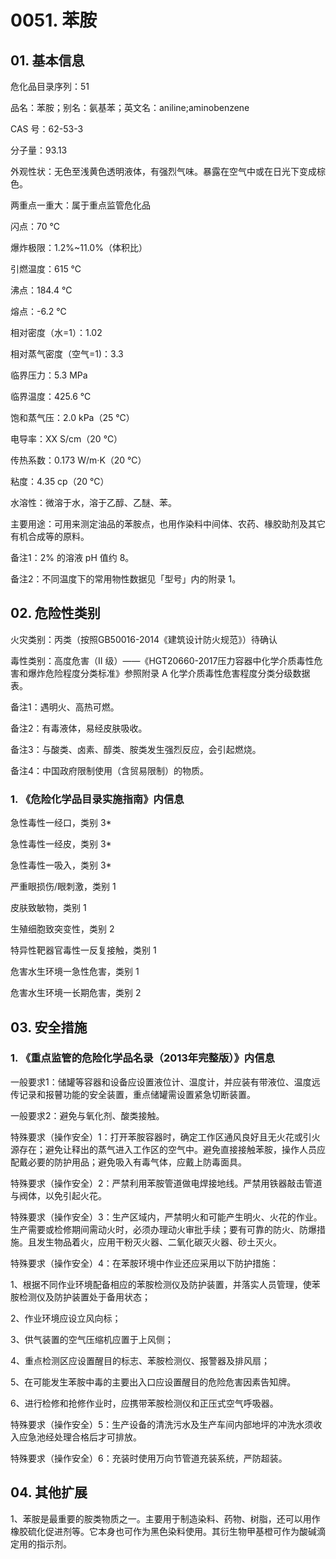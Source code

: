 # 0051. 苯胺

## 01. 基本信息

危化品目录序列：51

品名：苯胺；别名：氨基苯；英文名：aniline;aminobenzene

CAS 号：62-53-3

分子量：93.13

外观性状：无色至浅黄色透明液体，有强烈气味。暴露在空气中或在日光下变成棕色。

两重点一重大：属于重点监管危化品

闪点：70 ℃

爆炸极限：1.2%~11.0%（体积比）

引燃温度：615 ℃

沸点：184.4 ℃

熔点：-6.2 ℃

相对密度（水=1）：1.02

相对蒸气密度（空气=1)：3.3

临界压力：5.3 MPa

临界温度：425.6 ℃

饱和蒸气压：2.0 kPa（25 ℃）

电导率：XX S/cm（20 ℃）

传热系数：0.173 W/m·K（20 ℃）

粘度：4.35 cp（20 ℃）

水溶性：微溶于水，溶于乙醇、乙醚、苯。

主要用途：可用来测定油品的苯胺点，也用作染料中间体、农药、椽胶助剂及其它有机合成等的原料。

备注1：2% 的溶液 pH 值约 8。

备注2：不同温度下的常用物性数据见「型号」内的附录 1。

## 02. 危险性类别

火灾类别：丙类（按照GB50016-2014《建筑设计防火规范》）待确认

毒性类别：高度危害（II  级）——《HGT20660-2017压力容器中化学介质毒性危害和爆炸危险程度分类标准》参照附录 A 化学介质毒性危害程度分类分级数据表。

备注1：遇明火、高热可燃。

备注2：有毒液体，易经皮肤吸收。

备注3：与酸类、卤素、醇类、胺类发生强烈反应，会引起燃烧。

备注4：中国政府限制使用（含贸易限制）的物质。

### 1. 《危险化学品目录实施指南》内信息

急性毒性一经口，类别 3* 

急性毒性一经皮，类别 3* 

急性毒性一吸入，类别 3* 

严重眼损伤/眼刺激，类别 1

皮肤致敏物，类别 1 

生殖细胞致突变性，类别 2

特异性靶器官毒性一反复接触，类别 1 

危害水生环境一急性危害，类别 1 

危害水生环境一长期危害，类别 2

## 03. 安全措施

### 1. 《重点监管的危险化学品名录（2013年完整版）》内信息

一般要求1：储罐等容器和设备应设置液位计、温度计，并应装有带液位、温度远传记录和报瞽功能的安全装置，重点储罐需设置紧急切断装置。

一般要求2：避免与氧化剂、酸类接触。

特殊要求（操作安全）1：打开苯胺容器时，确定工作区通风良好且无火花或引火源存在；避免让释出的蒸气进入工作区的空气中。避免直接接触苯胺，操作人员应配戴必要的防护用品；避免吸入有毒气体，应戴上防毒面具。

特殊要求（操作安全）2：严禁利用苯胺管道做电焊接地线。严禁用铁器敲击管道与阀体，以免引起火花。

特殊要求（操作安全）3：生产区域内，严禁明火和可能产生明火、火花的作业。生产需要或检修期间需动火时，必须办理动火审批手续；要有可靠的防火、防爆措施。且发生物品着火，应用干粉灭火器、二氧化碳灭火器、砂土灭火。

特殊要求（操作安全）4：在苯胺环境中作业还应采用以下防护措施：

1、根据不同作业环境配备相应的苯胺检测仪及防护装置，并落实人员管理，使苯胺检测仪及防护装置处于备用状态；

2、作业环境应设立风向标；

3、供气装置的空气压缩机应置于上风侧；

4、重点检测区应设置醒目的标志、苯胺检测仪、报警器及排风扇；

5、在可能发生苯胺中毒的主要出入口应设置醒目的危险危害因素告知牌。

6、进行检修和抢修作业时，应携带苯胺检测仪和正压式空气呼吸器。

特殊要求（操作安全）5：生产设备的清洗污水及生产车间内部地坪的冲洗水须收入应急池经处理合格后才可排放。

特殊要求（操作安全）6：充装时使用万向节管道充装系统，严防超装。

## 04. 其他扩展

1、苯胺是最重要的胺类物质之一。主要用于制造染料、药物、树脂，还可以用作橡胶硫化促进剂等。它本身也可作为黑色染料使用。其衍生物甲基橙可作为酸碱滴定用的指示剂。

